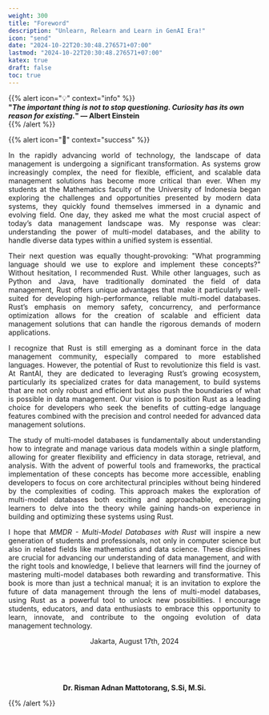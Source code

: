 ```yaml
---
weight: 300  
title: "Foreword"  
description: "Unlearn, Relearn and Learn in GenAI Era!"  
icon: "send"  
date: "2024-10-22T20:30:48.276571+07:00"  
lastmod: "2024-10-22T20:30:48.276571+07:00"  
katex: true  
draft: false  
toc: true  
---
```


{{% alert icon="💡" context="info" %}}  
<strong>"<em>The important thing is not to stop questioning. Curiosity has its own reason for existing.</em>" — Albert Einstein</strong>  
{{% /alert %}}

{{% alert icon="📖" context="success" %}}  

<p style="text-align: justify;">  
In the rapidly advancing world of technology, the landscape of data management is undergoing a significant transformation. As systems grow increasingly complex, the need for flexible, efficient, and scalable data management solutions has become more critical than ever. When my students at the Mathematics faculty of the University of Indonesia began exploring the challenges and opportunities presented by modern data systems, they quickly found themselves immersed in a dynamic and evolving field. One day, they asked me what the most crucial aspect of today’s data management landscape was. My response was clear: understanding the power of multi-model databases, and the ability to handle diverse data types within a unified system is essential.  
</p>

<p style="text-align: justify;">  
Their next question was equally thought-provoking: "What programming language should we use to explore and implement these concepts?" Without hesitation, I recommended Rust. While other languages, such as Python and Java, have traditionally dominated the field of data management, Rust offers unique advantages that make it particularly well-suited for developing high-performance, reliable multi-model databases. Rust’s emphasis on memory safety, concurrency, and performance optimization allows for the creation of scalable and efficient data management solutions that can handle the rigorous demands of modern applications.  
</p>

<p style="text-align: justify;">  
I recognize that Rust is still emerging as a dominant force in the data management community, especially compared to more established languages. However, the potential of Rust to revolutionize this field is vast. At RantAI, they are dedicated to leveraging Rust’s growing ecosystem, particularly its specialized crates for data management, to build systems that are not only robust and efficient but also push the boundaries of what is possible in data management. Our vision is to position Rust as a leading choice for developers who seek the benefits of cutting-edge language features combined with the precision and control needed for advanced data management solutions.  
</p>

<p style="text-align: justify;">  
The study of multi-model databases is fundamentally about understanding how to integrate and manage various data models within a single platform, allowing for greater flexibility and efficiency in data storage, retrieval, and analysis. With the advent of powerful tools and frameworks, the practical implementation of these concepts has become more accessible, enabling developers to focus on core architectural principles without being hindered by the complexities of coding. This approach makes the exploration of multi-model databases both exciting and approachable, encouraging learners to delve into the theory while gaining hands-on experience in building and optimizing these systems using Rust.  
</p>

<p style="text-align: justify;">  
I hope that <em>MMDR - Multi-Model Databases with Rust</em> will inspire a new generation of students and professionals, not only in computer science but also in related fields like mathematics and data science. These disciplines are crucial for advancing our understanding of data management, and with the right tools and knowledge, I believe that learners will find the journey of mastering multi-model databases both rewarding and transformative. This book is more than just a technical manual; it is an invitation to explore the future of data management through the lens of multi-model databases, using Rust as a powerful tool to unlock new possibilities. I encourage students, educators, and data enthusiasts to embrace this opportunity to learn, innovate, and contribute to the ongoing evolution of data management technology.  
</p>

<center>  
Jakarta, August 17th, 2024  

&nbsp;  

&nbsp;  

<strong>Dr. Risman Adnan Mattotorang, S.Si, M.Si.</strong>  
</center>  

{{% /alert %}}
